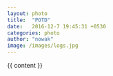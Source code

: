 ```yaml
---
layout: photo
title:  "POTD"
date:   2016-12-7 19:45:31 +0530
categories: photo
author: "nowak"
image: /images/logs.jpg
---
```


{{ content }}
